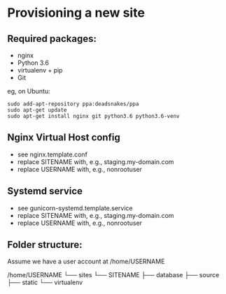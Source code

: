 Provisioning a new site
=======================

## Required packages:

* nginx
* Python 3.6
* virtualenv + pip
* Git

eg, on Ubuntu:

    sudo add-apt-repository ppa:deadsnakes/ppa
    sudo apt-get update
    sudo apt-get install nginx git python3.6 python3.6-venv

## Nginx Virtual Host config

* see nginx.template.conf
* replace SITENAME with, e.g., staging.my-domain.com
* replace USERNAME with, e.g., nonrootuser

## Systemd service

* see gunicorn-systemd.template.service
* replace SITENAME with, e.g., staging.my-domain.com
* replace USERNAME with, e.g., nonrootuser

## Folder structure:
Assume we have a user account at /home/USERNAME

/home/USERNAME
└── sites
    └── SITENAME
         ├── database
         ├── source
         ├── static
         └── virtualenv
